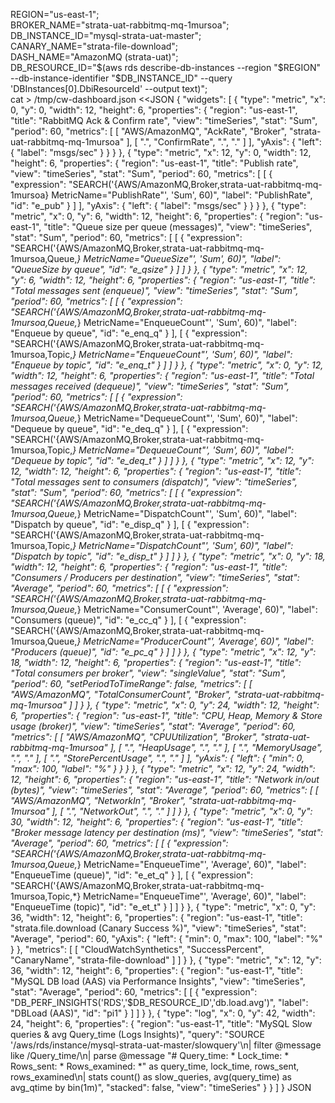 REGION="us-east-1"; \
BROKER_NAME="strata-uat-rabbitmq-mq-1mursoa"; \
DB_INSTANCE_ID="mysql-strata-uat-master"; \
CANARY_NAME="strata-file-download"; \
DASH_NAME="AmazonMQ (strata-uat)"; \
DB_RESOURCE_ID="$(aws rds describe-db-instances --region "$REGION" --db-instance-identifier "$DB_INSTANCE_ID" --query 'DBInstances[0].DbiResourceId' --output text)"; \
cat > /tmp/cw-dashboard.json <<JSON
{
  "widgets": [
    { "type": "metric", "x": 0, "y": 0, "width": 12, "height": 6,
      "properties": {
        "region": "us-east-1",
        "title": "RabbitMQ Ack & Confirm rate",
        "view": "timeSeries", "stat": "Sum", "period": 60,
        "metrics": [
          [ "AWS/AmazonMQ", "AckRate", "Broker", "strata-uat-rabbitmq-mq-1mursoa" ],
          [ ".", "ConfirmRate", ".", "." ]
        ],
        "yAxis": { "left": { "label": "msgs/sec" } }
      }
    },
    { "type": "metric", "x": 12, "y": 0, "width": 12, "height": 6,
      "properties": {
        "region": "us-east-1", "title": "Publish rate",
        "view": "timeSeries", "stat": "Sum", "period": 60,
        "metrics": [
          [ { "expression": "SEARCH('{AWS/AmazonMQ,Broker,strata-uat-rabbitmq-mq-1mursoa} MetricName=\"PublishRate\"', 'Sum', 60)", "label": "PublishRate", "id": "e_pub" } ]
        ],
        "yAxis": { "left": { "label": "msgs/sec" } }
      }
    },
    { "type": "metric", "x": 0, "y": 6, "width": 12, "height": 6,
      "properties": {
        "region": "us-east-1", "title": "Queue size per queue (messages)",
        "view": "timeSeries", "stat": "Sum", "period": 60,
        "metrics": [
          [ { "expression": "SEARCH('{AWS/AmazonMQ,Broker,strata-uat-rabbitmq-mq-1mursoa,Queue,*} MetricName=\"QueueSize\"', 'Sum', 60)", "label": "QueueSize by queue", "id": "e_qsize" } ]
        ]
      }
    },
    { "type": "metric", "x": 12, "y": 6, "width": 12, "height": 6,
      "properties": {
        "region": "us-east-1", "title": "Total messages sent (enqueue)",
        "view": "timeSeries", "stat": "Sum", "period": 60,
        "metrics": [
          [ { "expression": "SEARCH('{AWS/AmazonMQ,Broker,strata-uat-rabbitmq-mq-1mursoa,Queue,*} MetricName=\"EnqueueCount\"', 'Sum', 60)", "label": "Enqueue by queue", "id": "e_enq_q" } ],
          [ { "expression": "SEARCH('{AWS/AmazonMQ,Broker,strata-uat-rabbitmq-mq-1mursoa,Topic,*} MetricName=\"EnqueueCount\"', 'Sum', 60)", "label": "Enqueue by topic", "id": "e_enq_t" } ]
        ]
      }
    },
    { "type": "metric", "x": 0, "y": 12, "width": 12, "height": 6,
      "properties": {
        "region": "us-east-1", "title": "Total messages received (dequeue)",
        "view": "timeSeries", "stat": "Sum", "period": 60,
        "metrics": [
          [ { "expression": "SEARCH('{AWS/AmazonMQ,Broker,strata-uat-rabbitmq-mq-1mursoa,Queue,*} MetricName=\"DequeueCount\"', 'Sum', 60)", "label": "Dequeue by queue", "id": "e_deq_q" } ],
          [ { "expression": "SEARCH('{AWS/AmazonMQ,Broker,strata-uat-rabbitmq-mq-1mursoa,Topic,*} MetricName=\"DequeueCount\"', 'Sum', 60)", "label": "Dequeue by topic", "id": "e_deq_t" } ]
        ]
      }
    },
    { "type": "metric", "x": 12, "y": 12, "width": 12, "height": 6,
      "properties": {
        "region": "us-east-1", "title": "Total messages sent to consumers (dispatch)",
        "view": "timeSeries", "stat": "Sum", "period": 60,
        "metrics": [
          [ { "expression": "SEARCH('{AWS/AmazonMQ,Broker,strata-uat-rabbitmq-mq-1mursoa,Queue,*} MetricName=\"DispatchCount\"', 'Sum', 60)", "label": "Dispatch by queue", "id": "e_disp_q" } ],
          [ { "expression": "SEARCH('{AWS/AmazonMQ,Broker,strata-uat-rabbitmq-mq-1mursoa,Topic,*} MetricName=\"DispatchCount\"', 'Sum', 60)", "label": "Dispatch by topic", "id": "e_disp_t" } ]
        ]
      }
    },
    { "type": "metric", "x": 0, "y": 18, "width": 12, "height": 6,
      "properties": {
        "region": "us-east-1", "title": "Consumers / Producers per destination",
        "view": "timeSeries", "stat": "Average", "period": 60,
        "metrics": [
          [ { "expression": "SEARCH('{AWS/AmazonMQ,Broker,strata-uat-rabbitmq-mq-1mursoa,Queue,*} MetricName=\"ConsumerCount\"', 'Average', 60)", "label": "Consumers (queue)", "id": "e_cc_q" } ],
          [ { "expression": "SEARCH('{AWS/AmazonMQ,Broker,strata-uat-rabbitmq-mq-1mursoa,Queue,*} MetricName=\"ProducerCount\"', 'Average', 60)", "label": "Producers (queue)", "id": "e_pc_q" } ]
        ]
      }
    },
    { "type": "metric", "x": 12, "y": 18, "width": 12, "height": 6,
      "properties": {
        "region": "us-east-1", "title": "Total consumers per broker",
        "view": "singleValue", "stat": "Sum", "period": 60, "setPeriodToTimeRange": false,
        "metrics": [ [ "AWS/AmazonMQ", "TotalConsumerCount", "Broker", "strata-uat-rabbitmq-mq-1mursoa" ] ]
      }
    },
    { "type": "metric", "x": 0, "y": 24, "width": 12, "height": 6,
      "properties": {
        "region": "us-east-1", "title": "CPU, Heap, Memory & Store usage (broker)",
        "view": "timeSeries", "stat": "Average", "period": 60,
        "metrics": [
          [ "AWS/AmazonMQ", "CPUUtilization", "Broker", "strata-uat-rabbitmq-mq-1mursoa" ],
          [ ".", "HeapUsage", ".", "." ],
          [ ".", "MemoryUsage", ".", "." ],
          [ ".", "StorePercentUsage", ".", "." ]
        ],
        "yAxis": { "left": { "min": 0, "max": 100, "label": "%" } }
      }
    },
    { "type": "metric", "x": 12, "y": 24, "width": 12, "height": 6,
      "properties": {
        "region": "us-east-1", "title": "Network in/out (bytes)",
        "view": "timeSeries", "stat": "Average", "period": 60,
        "metrics": [
          [ "AWS/AmazonMQ", "NetworkIn", "Broker", "strata-uat-rabbitmq-mq-1mursoa" ],
          [ ".", "NetworkOut", ".", "." ]
        ]
      }
    },
    { "type": "metric", "x": 0, "y": 30, "width": 12, "height": 6,
      "properties": {
        "region": "us-east-1", "title": "Broker message latency per destination (ms)",
        "view": "timeSeries", "stat": "Average", "period": 60,
        "metrics": [
          [ { "expression": "SEARCH('{AWS/AmazonMQ,Broker,strata-uat-rabbitmq-mq-1mursoa,Queue,*} MetricName=\"EnqueueTime\"', 'Average', 60)", "label": "EnqueueTime (queue)", "id": "e_et_q" } ],
          [ { "expression": "SEARCH('{AWS/AmazonMQ,Broker,strata-uat-rabbitmq-mq-1mursoa,Topic,*} MetricName=\"EnqueueTime\"', 'Average', 60)", "label": "EnqueueTime (topic)", "id": "e_et_t" } ]
        ]
      }
    },
    { "type": "metric", "x": 0, "y": 36, "width": 12, "height": 6,
      "properties": {
        "region": "us-east-1", "title": "strata.file.download (Canary Success %)",
        "view": "timeSeries", "stat": "Average", "period": 60,
        "yAxis": { "left": { "min": 0, "max": 100, "label": "%" } },
        "metrics": [ [ "CloudWatchSynthetics", "SuccessPercent", "CanaryName", "strata-file-download" ] ]
      }
    },
    { "type": "metric", "x": 12, "y": 36, "width": 12, "height": 6,
      "properties": {
        "region": "us-east-1", "title": "MySQL DB load (AAS) via Performance Insights",
        "view": "timeSeries", "stat": "Average", "period": 60,
        "metrics": [
          [ { "expression": "DB_PERF_INSIGHTS('RDS','$DB_RESOURCE_ID','db.load.avg')", "label": "DBLoad (AAS)", "id": "pi1" } ]
        ]
      }
    },
    { "type": "log", "x": 0, "y": 42, "width": 24, "height": 6,
      "properties": {
        "region": "us-east-1", "title": "MySQL Slow queries & avg Query_time (Logs Insights)",
        "query": "SOURCE '/aws/rds/instance/mysql-strata-uat-master/slowquery'\\n| filter @message like /Query_time/\\n| parse @message \"# Query_time: * Lock_time: * Rows_sent: * Rows_examined: *\" as query_time, lock_time, rows_sent, rows_examined\\n| stats count() as slow_queries, avg(query_time) as avg_qtime by bin(1m)",
        "stacked": false, "view": "timeSeries"
      }
    }
  ]
}
JSON
